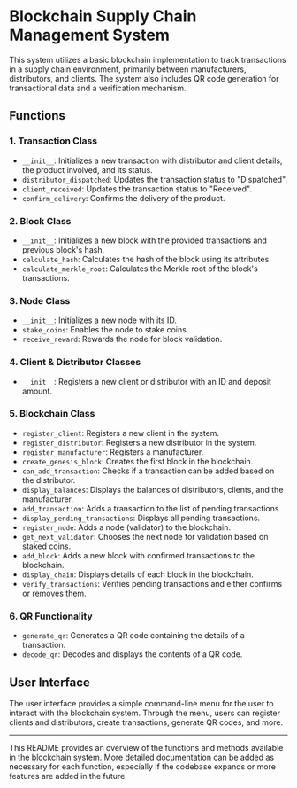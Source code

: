 # Blockchain Supply Chain Management System

This system utilizes a basic blockchain implementation to track transactions in a supply chain environment, primarily between manufacturers, distributors, and clients. The system also includes QR code generation for transactional data and a verification mechanism.

## Functions

### 1. Transaction Class

- `__init__`: Initializes a new transaction with distributor and client details, the product involved, and its status.
- `distributor_dispatched`: Updates the transaction status to "Dispatched".
- `client_received`: Updates the transaction status to "Received".
- `confirm_delivery`: Confirms the delivery of the product.

### 2. Block Class

- `__init__`: Initializes a new block with the provided transactions and previous block's hash.
- `calculate_hash`: Calculates the hash of the block using its attributes.
- `calculate_merkle_root`: Calculates the Merkle root of the block's transactions.

### 3. Node Class

- `__init__`: Initializes a new node with its ID.
- `stake_coins`: Enables the node to stake coins.
- `receive_reward`: Rewards the node for block validation.

### 4. Client & Distributor Classes

- `__init__`: Registers a new client or distributor with an ID and deposit amount.

### 5. Blockchain Class

- `register_client`: Registers a new client in the system.
- `register_distributor`: Registers a new distributor in the system.
- `register_manufacturer`: Registers a manufacturer.
- `create_genesis_block`: Creates the first block in the blockchain.
- `can_add_transaction`: Checks if a transaction can be added based on the distributor.
- `display_balances`: Displays the balances of distributors, clients, and the manufacturer.
- `add_transaction`: Adds a transaction to the list of pending transactions.
- `display_pending_transactions`: Displays all pending transactions.
- `register_node`: Adds a node (validator) to the blockchain.
- `get_next_validator`: Chooses the next node for validation based on staked coins.
- `add_block`: Adds a new block with confirmed transactions to the blockchain.
- `display_chain`: Displays details of each block in the blockchain.
- `verify_transactions`: Verifies pending transactions and either confirms or removes them.

### 6. QR Functionality

- `generate_qr`: Generates a QR code containing the details of a transaction.
- `decode_qr`: Decodes and displays the contents of a QR code.

## User Interface

The user interface provides a simple command-line menu for the user to interact with the blockchain system. Through the menu, users can register clients and distributors, create transactions, generate QR codes, and more.

---

This README provides an overview of the functions and methods available in the blockchain system. More detailed documentation can be added as necessary for each function, especially if the codebase expands or more features are added in the future.